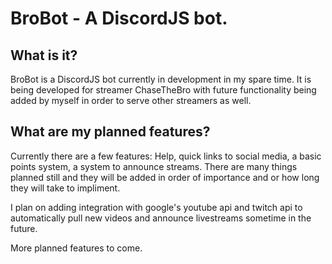 # BroBot - A DiscordJS bot.

## What is it?
BroBot is a DiscordJS bot currently in development in my spare time.
It is being developed for streamer ChaseTheBro with future functionality being added by myself in order to serve other streamers as well.

## What are my planned features?
Currently there are a few features: Help, quick links to social media, a basic points system, a system to announce streams.
There are many things planned still and they will be added in order of importance and or how long they will take to impliment.

I plan on adding integration with google's youtube api and twitch api to automatically pull new videos and announce livestreams sometime in the future.

More planned features to come.
